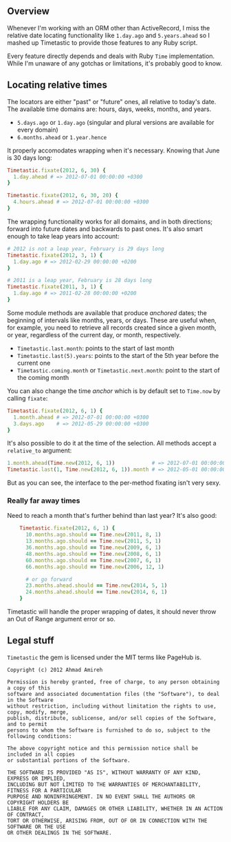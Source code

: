## Overview

Whenever I'm working with an ORM other than ActiveRecord, I miss the relative date locating
functionality like `1.day.ago` and `5.years.ahead` so I mashed up Timetastic to provide
those features to any Ruby script.

Every feature directly depends and deals with Ruby `Time` implementation. While I'm unaware of
any gotchas or limitations, it's probably good to know.

## Locating relative times

The locators are either "past" or "future" ones, all relative to today's date. The available
time domains are: hours, days, weeks, months, and years.

* `5.days.ago` or `1.day.ago` (singular and plural versions are available for every domain)
* `6.months.ahead` or `1.year.hence`

It properly accomodates wrapping when it's necessary. Knowing that June is 30 days long:

```ruby
Timetastic.fixate(2012, 6, 30) {
  1.day.ahead # => 2012-07-01 00:00:00 +0300
}

Timetastic.fixate(2012, 6, 30, 20) {
  4.hours.ahead # => 2012-07-01 00:00:00 +0300
}
```

The wrapping functionality works for all domains, and in both directions; forward into future dates
and backwards to past ones. It's also smart enough to take leap years into account:

```ruby
# 2012 is not a leap year, February is 29 days long
Timetastic.fixate(2012, 3, 1) {
  1.day.ago # => 2012-02-29 00:00:00 +0200
}

# 2011 is a leap year, February is 28 days long
Timetastic.fixate(2011, 3, 1) {
  1.day.ago # => 2011-02-28 00:00:00 +0200
}
```

Some module methods are available that produce *anchored* dates; the beginning
of intervals like months, years, or days. These are useful when, for example,
you need to retrieve all records created since a given month, or year, regardless of the
current day, or month, respectively.

* `Timetastic.last.month`: points to the start of last month
* `Timetastic.last(5).years`: points to the start of the 5th year before the current one
* `Timetastic.coming.month` or `Timetastic.next.month`: point to the start of the coming month

You can also change the time _anchor_ which is by default set to `Time.now` by calling `fixate`:

```ruby
Timetastic.fixate(2012, 6, 1) {
  1.month.ahead # => 2012-07-01 00:00:00 +0300
  3.days.ago    # => 2012-05-29 00:00:00 +0300
}
```

It's also possible to do it at the time of the selection. All methods accept a `relative_to` argument:

```ruby
1.month.ahead(Time.new(2012, 6, 1))            # => 2012-07-01 00:00:00 +0300
Timetastic.last(1, Time.new(2012, 6, 1)).month # => 2012-05-01 00:00:00 +0300
```

But as you can see, the interface to the per-method fixating isn't very sexy.

### Really far away times

Need to reach a month that's further behind than last year? It's also good:

```ruby
    Timetastic.fixate(2012, 6, 1) {
      10.months.ago.should == Time.new(2011, 8, 1)
      13.months.ago.should == Time.new(2011, 5, 1)
      36.months.ago.should == Time.new(2009, 6, 1)
      48.months.ago.should == Time.new(2008, 6, 1)
      60.months.ago.should == Time.new(2007, 6, 1)
      66.months.ago.should == Time.new(2006, 12, 1)

      # or go forward
      23.months.ahead.should == Time.new(2014, 5, 1)
      24.months.ahead.should == Time.new(2014, 6, 1)
    }
```

Timetastic will handle the proper wrapping of dates,
it should never throw an Out of Range argument error or so.

## Legal stuff

`Timetastic` the gem is licensed under the MIT terms like PageHub is.

```text
Copyright (c) 2012 Ahmad Amireh

Permission is hereby granted, free of charge, to any person obtaining a copy of this
software and associated documentation files (the "Software"), to deal in the Software
without restriction, including without limitation the rights to use, copy, modify, merge,
publish, distribute, sublicense, and/or sell copies of the Software, and to permit
persons to whom the Software is furnished to do so, subject to the following conditions:

The above copyright notice and this permission notice shall be included in all copies
or substantial portions of the Software.

THE SOFTWARE IS PROVIDED "AS IS", WITHOUT WARRANTY OF ANY KIND, EXPRESS OR IMPLIED,
INCLUDING BUT NOT LIMITED TO THE WARRANTIES OF MERCHANTABILITY, FITNESS FOR A PARTICULAR
PURPOSE AND NONINFRINGEMENT. IN NO EVENT SHALL THE AUTHORS OR COPYRIGHT HOLDERS BE
LIABLE FOR ANY CLAIM, DAMAGES OR OTHER LIABILITY, WHETHER IN AN ACTION OF CONTRACT,
TORT OR OTHERWISE, ARISING FROM, OUT OF OR IN CONNECTION WITH THE SOFTWARE OR THE USE
OR OTHER DEALINGS IN THE SOFTWARE.
```

